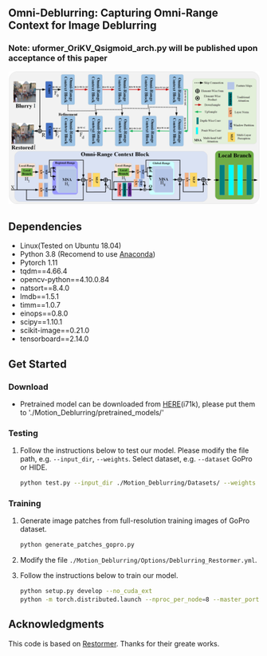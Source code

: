 <!-- Title -->
## Omni-Deblurring: Capturing Omni-Range Context for Image Deblurring
### Note: uformer_OriKV_Qsigmoid_arch.py will be published upon acceptance of this paper

![image text](https://github.com/yaowli468/Omni-Deblurring/blob/main/IMG/Framework.jpg)

## Dependencies
* Linux(Tested on Ubuntu 18.04) 
* Python 3.8 (Recomend to use [Anaconda](https://www.anaconda.com/products/individual#linux))
* Pytorch 1.11
* tqdm==4.66.4
* opencv-python==4.10.0.84
* natsort==8.4.0
* lmdb==1.5.1
* timm==1.0.7
* einops==0.8.0
* scipy==1.10.1
* scikit-image==0.21.0
* tensorboard==2.14.0

## Get Started

### Download
* Pretrained model can be downloaded from [HERE](https://pan.baidu.com/s/1buNU5yv4vWTXi9Pw5BocJA)(i71k), please put them to './Motion_Deblurring/pretrained_models/'

### Testing
1. Follow the instructions below to test our model. Please modify the file path, e.g. `--input_dir`, `--weights`. Select dataset, e.g. `--dataset` GoPro or HIDE.
    ```sh
    python test.py --input_dir ./Motion_Deblurring/Datasets/ --weights ./Motion_Deblurring/pretrained_models/net_g_latest.pth --dataset GoPro
    ```

### Training
1. Generate image patches from full-resolution training images of GoPro dataset.
   ```sh  
   python generate_patches_gopro.py 
   ```
2. Modify the file `./Motion_Deblurring/Options/Deblurring_Restormer.yml`.

3. Follow the instructions below to train our model.
   ```sh  
   python setup.py develop --no_cuda_ext
   python -m torch.distributed.launch --nproc_per_node=8 --master_port=4321 basicsr/train.py -opt options/train/GoPro.yml --launcher pytorch
   ```
## Acknowledgments
This code is based on [Restormer](https://github.com/swz30/Restormer). Thanks for their greate works.

 



